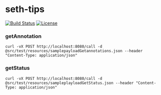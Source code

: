 # seth-tips
[![Build Status](https://travis-ci.org/Erechtheus/seth-tips.svg?branch=master)](https://travis-ci.org/Erechtheus/seth-tips)
[![License](https://img.shields.io/badge/License-Apache%202.0-blue.svg)](https://opensource.org/licenses/Apache-2.0)

### getAnnotation

    curl -vX POST http://localhost:8080/call -d @src/test/resources/samplepayloadGetannotations.json --header "Content-Type: application/json"

### getStatus

    curl -vX POST http://localhost:8080/call -d @src/test/resources/sampleplayloadGetStatus.json --header "Content-Type: application/json"

